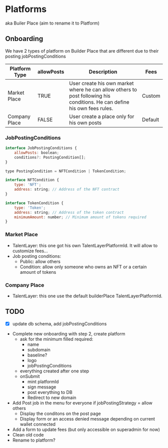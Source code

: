 # Platforms
aka Builer Place (aim to rename it to Platform)

## Onboarding

We have 2 types of platform on Builder Place that are different due to their posting jobPostingConditions

| Platform Type | allowPosts | Description | Fees |
| --- | --- | --- | --- |
| Market Place | TRUE | User create his own market where he can allow others to post following his conditions. He can define his own fees rules. | Custom |
| Company Place | FALSE | User create a place only for his own posts | Default |

### JobPostingConditions

```javascript
interface JobPostingConditions {
    allowPosts: boolean;
    conditions?: PostingCondition[];
}

type PostingCondition = NFTCondition | TokenCondition;

interface NFTCondition {
    type: 'NFT';
    address: string; // Address of the NFT contract
}

interface TokenCondition {
    type: 'Token';
    address: string; // Address of the token contract
    minimumAmount: number; // Minimum amount of tokens required
}
```

### Market Place

- TalentLayer: this one got his own TalentLayerPlatformId. It will allow to customize fees...
- Job posting conditions: 
    - Public: allow others
    - Condition: allow only someone who owns an NFT or a certain amount of tokens


### Company Place

- TalentLayer: this one use the default builderPlace TalentLayerPlatformId.


## TODO

- [x] update db schema, add jobPostingConditions
- Complete new onboarding with step 2, create platform
    - ask for the minimum filled required:
        - name
        - subdomain
        - baseline?
        - logo
        - jobPostingConditions
    - everything created after one step
    - onSubmit
        - mint platformId 
        - sign message 
        - post everything to DB
        - Redirect to new domain
- Add Post job in the menu for everyone if jobPostingStrategy = allow others
    - Display the conditons on the post page
    - Display form or an access denied message depending on current wallet connected
- Add a form to update fees (but only accessible on superadmin for now)
- Clean old code
- Rename to platform?